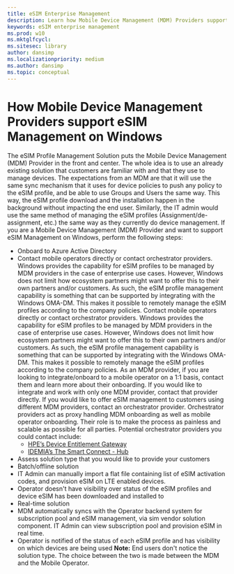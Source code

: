 ```yaml
---
title: eSIM Enterprise Management
description: Learn how Mobile Device Management (MDM) Providers support the eSIM Profile Management Solution on Windows.
keywords: eSIM enterprise management
ms.prod: w10
ms.mktglfcycl:
ms.sitesec: library
author: dansimp
ms.localizationpriority: medium
ms.author: dansimp
ms.topic: conceptual
---
```


# How Mobile Device Management Providers support eSIM Management on Windows
The eSIM Profile Management Solution puts the Mobile Device Management (MDM) Provider in the front and center. The whole idea is to use an already existing solution that customers are familiar with and that they use to manage devices. The expectations from an MDM are that it will use the same sync mechanism that it uses for device policies to push any policy to the eSIM profile, and be able to use Groups and Users the same way. This way, the eSIM profile download and the installation happen in the background without impacting the end user. Similarly, the IT admin would use the same method of managing the eSIM profiles (Assignment/de-assignment, etc.) the same way as they currently do device management.
 If you are a Mobile Device Management (MDM) Provider and want to support eSIM Management on Windows, perform the following steps:
- Onboard to Azure Active Directory
- Contact mobile operators directly or contact orchestrator providers. Windows provides the capability for eSIM profiles to be managed by MDM providers in the case of enterprise use cases. However, Windows does not limit how ecosystem partners might want to offer this to their own partners and/or customers. As such, the eSIM profile management capability is something that can be supported by integrating with the Windows OMA-DM. This makes it possible to remotely manage the eSIM profiles according to the company policies. Contact mobile operators directly or contact orchestrator providers. Windows provides the capability for eSIM profiles to be managed by MDM providers in the case of enterprise use cases. However, Windows does not limit how ecosystem partners might want to offer this to their own partners and/or customers. As such, the eSIM profile management capability is something that can be supported by integrating with the Windows OMA-DM. This makes it possible to remotely manage the eSIM profiles according to the company policies. As an MDM provider, if you are looking to integrate/onboard to a mobile operator on a 1:1 basis, contact them and learn more about their onboarding. If you would like to integrate and work with only one MDM provider, contact that provider directly. If you would like to offer eSIM management to customers using different MDM providers, contact an orchestrator provider. Orchestrator providers act as proxy handling MDM onboarding as well as mobile operator onboarding. Their role is to make the process as painless and scalable as possible for all parties. Potential orchestrator providers you could contact include:
    - [HPE’s Device Entitlement Gateway](https://www.hpe.com/emea_europe/en/solutions/digital-communications-services.html)
    - [IDEMIA’s The Smart Connect - Hub](https://www.idemia.com/smart-connect-hub)
- Assess solution type that you would like to provide your customers
- Batch/offline solution
- IT Admin can manually import a flat file containing list of eSIM activation codes, and provision eSIM on LTE enabled devices.
- Operator doesn't have visibility over status of the eSIM profiles and device eSIM has been downloaded and installed to
- Real-time solution
- MDM automatically syncs with the Operator backend system for subscription pool and eSIM management, via sim vendor solution component. IT Admin can view subscription pool and provision eSIM in real time.
- Operator is notified of the status of each eSIM profile and has visibility on which devices are being used
**Note:** End users don't notice the solution type. The choice between the two is made between the MDM and the Mobile Operator.
